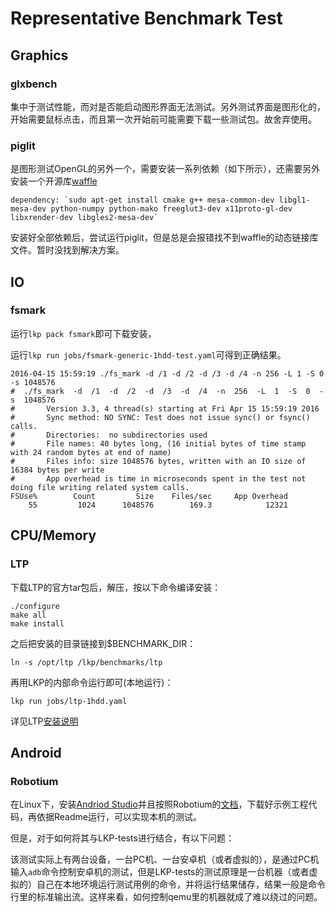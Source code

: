 # Representative Benchmark Test

## Graphics

### glxbench

集中于测试性能，而对是否能启动图形界面无法测试。另外测试界面是图形化的，开始需要鼠标点击，而且第一次开始前可能需要下载一些测试包。故舍弃使用。

### piglit

是图形测试OpenGL的另外一个，需要安装一系列依赖（如下所示），还需要另外安装一个开源库[waffle](https://github.com/waffle-gl/waffle)

    dependency: `sudo apt-get install cmake g++ mesa-common-dev libgl1-mesa-dev python-numpy python-mako freeglut3-dev x11proto-gl-dev libxrender-dev libgles2-mesa-dev`

安装好全部依赖后，尝试运行piglit，但是总是会报错找不到waffle的动态链接库文件。暂时没找到解决方案。

## IO

### fsmark

运行`lkp pack fsmark`即可下载安装，

运行`lkp run jobs/fsmark-generic-1hdd-test.yaml`可得到正确结果。

```
2016-04-15 15:59:19 ./fs_mark -d /1 -d /2 -d /3 -d /4 -n 256 -L 1 -S 0 -s 1048576
#  ./fs_mark  -d  /1  -d  /2  -d  /3  -d  /4  -n  256  -L  1  -S  0  -s  1048576
#       Version 3.3, 4 thread(s) starting at Fri Apr 15 15:59:19 2016 
#       Sync method: NO SYNC: Test does not issue sync() or fsync() calls.
#       Directories:  no subdirectories used
#       File names: 40 bytes long, (16 initial bytes of time stamp with 24 random bytes at end of name)
#       Files info: size 1048576 bytes, written with an IO size of 16384 bytes per write
#       App overhead is time in microseconds spent in the test not doing file writing related system calls.
FSUse%        Count         Size    Files/sec     App Overhead
    55         1024      1048576        169.3            12321
```


## CPU/Memory

### LTP

下载LTP的官方tar包后，解压，按以下命令编译安装：

    ./configure
    make all
    make install

之后把安装的目录链接到$BENCHMARK_DIR：

    ln -s /opt/ltp /lkp/benchmarks/ltp

再用LKP的内部命令运行即可(本地运行)：

    lkp run jobs/ltp-1hdd.yaml

详见LTP[安装说明](https://github.com/linux-test-project/ltp/blob/master/INSTALL)

## Android

### Robotium

在Linux下，安装[Andriod Studio](http://developer.android.com/sdk/index.html)并且按照Robotium的[文档](https://github.com/RobotiumTech/robotium/wiki/Getting-Started#android-studio)，下载好示例工程代码，再依据Readme运行，可以实现本机的测试。

但是，对于如何将其与LKP-tests进行结合，有以下问题：

该测试实际上有两台设备，一台PC机、一台安卓机（或者虚拟的），是通过PC机输入`adb`命令控制安卓机的测试，但是LKP-tests的测试原理是一台机器（或者虚拟的）自己在本地环境运行测试用例的命令，并将运行结果储存，结果一般是命令行里的标准输出流。这样来看，如何控制qemu里的机器就成了难以绕过的问题。

